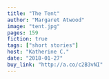 ```yaml
---
title: "The Tent"
author: "Margaret Atwood"
image: "tent.jpg"
pages: 159
fiction: true
tags: ["short stories"]
host: "Katherine C."
date: "2018-01-27"
buy_link: "http://a.co/c2B3vNI"
---
```


